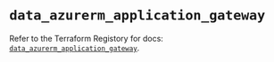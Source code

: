 # `data_azurerm_application_gateway`

Refer to the Terraform Registory for docs: [`data_azurerm_application_gateway`](https://registry.terraform.io/providers/hashicorp/azurerm/3.62.0/docs/data-sources/application_gateway).
